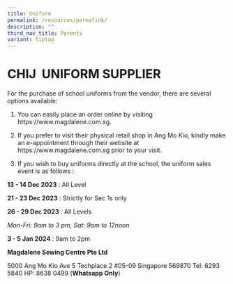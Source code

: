 ```yaml
---
title: Uniform
permalink: /resources/permalink/
description: ""
third_nav_title: Parents
variant: tiptap
---
```

<h1><strong>CHIJ&nbsp; UNIFORM SUPPLIER</strong></h1><p>For the purchase of school uniforms from the vendor, there are several options available:</p><ol><li><p>You can easily place an order online by visiting https://www.magdalene.com.sg.</p></li><li><p>If you prefer to visit their physical retail shop in Ang Mo Kio, kindly make an e-appointment through their website at https://www.magdalene.com.sg prior to your visit.</p></li><li><p>If you wish to buy uniforms directly at the school, the uniform sales event is as follows :</p></li></ol><p><strong>13 - 14 Dec 2023</strong> : All Level</p><p><strong>21 - 23 Dec 2023</strong> : Strictly for Sec 1s only</p><p><strong>26 - 29 Dec 2023</strong> : All Levels</p><p><em>Mon-Fri: 9am to 3 pm, Sat: 9am to 12noon</em></p><p><strong>3 - 5 Jan 2024</strong> : 9am to 2pm</p><p><strong>Magdalene Sewing Centre Pte Ltd</strong></p><p>5000 Ang Mo Kio Ave 5 Techplace 2 #05-09 Singapore 569870 Tel: 6293 5840 HP: 8638 0499 (<strong>Whatsapp Only</strong>)</p>